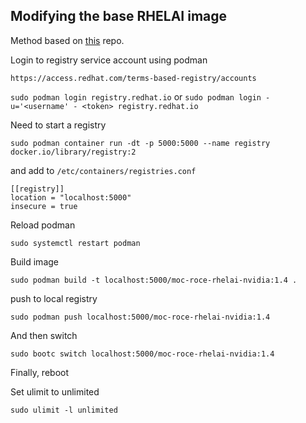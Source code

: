 ## Modifying the base RHELAI image

Method based on [this](https://github.com/larsks/moc-bootc-rhelai-nvidia) repo. 



Login to registry service account using podman


`https://access.redhat.com/terms-based-registry/accounts`


`sudo podman login registry.redhat.io` or `sudo podman login -u='<username' - <token> registry.redhat.io `


Need to start a registry


`sudo podman container run -dt -p 5000:5000 --name registry docker.io/library/registry:2`


and add to `/etc/containers/registries.conf`


```
[[registry]]
location = "localhost:5000"
insecure = true

```

Reload podman


`sudo systemctl restart podman`


Build image 


`sudo podman build -t localhost:5000/moc-roce-rhelai-nvidia:1.4 .`


push to local registry


`sudo podman push localhost:5000/moc-roce-rhelai-nvidia:1.4`


And then switch


`sudo bootc switch localhost:5000/moc-roce-rhelai-nvidia:1.4`


Finally, reboot


Set ulimit to unlimited


`sudo ulimit -l unlimited`